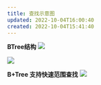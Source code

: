 ```yaml
---
title: 查找示意图
updated: 2022-10-04T16:00:40
created: 2022-10-04T15:41:40
---
```


**BTree结构**
![](C:\Users\82609\AppData\Local\Temp\Java\pandoc/media/image1.png)

![](C:\Users\82609\AppData\Local\Temp\Java\pandoc/media/image2.png)

**B+Tree 支持快速范围查找**
![](C:\Users\82609\AppData\Local\Temp\Java\pandoc/media/image3.png)
